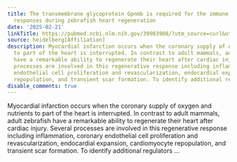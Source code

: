 ```yaml
---
title: The transmembrane glycoprotein Gpnmb is required for the immune and fibrotic
  responses during zebrafish heart regeneration
date: '2025-02-21'
linkTitle: https://pubmed.ncbi.nlm.nih.gov/39983908/?utm_source=curl&utm_medium=rss&utm_campaign=pubmed-2&utm_content=1FakS-2QOkCT8HsMOQP1bCRQ4YzyumYOmxmF0moLsQ3dFB1E9V&fc=20220326224207&ff=20250222170723&v=2.18.0.post9+e462414
source: heidelberg[Affiliation]
description: Myocardial infarction occurs when the coronary supply of oxygen and nutrients
  to part of the heart is interrupted. In contrast to adult mammals, adult zebrafish
  have a remarkable ability to regenerate their heart after cardiac injury. Several
  processes are involved in this regenerative response including inflammation, coronary
  endothelial cell proliferation and revascularization, endocardial expansion, cardiomyocyte
  repopulation, and transient scar formation. To identify additional regulators ...
disable_comments: true
---
```

Myocardial infarction occurs when the coronary supply of oxygen and nutrients to part of the heart is interrupted. In contrast to adult mammals, adult zebrafish have a remarkable ability to regenerate their heart after cardiac injury. Several processes are involved in this regenerative response including inflammation, coronary endothelial cell proliferation and revascularization, endocardial expansion, cardiomyocyte repopulation, and transient scar formation. To identify additional regulators ...